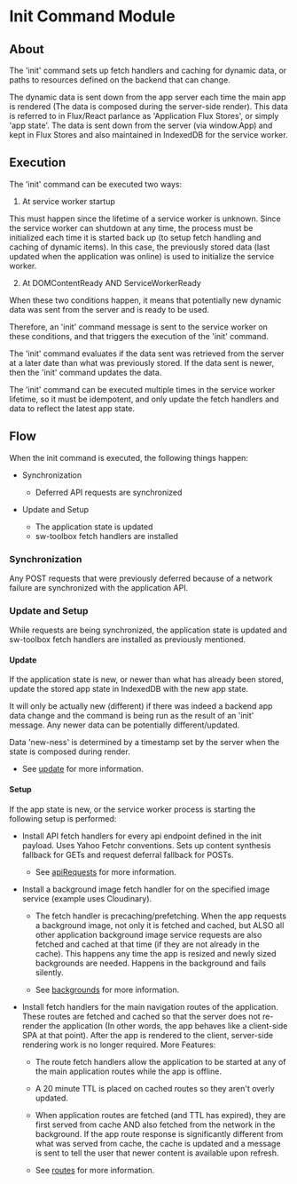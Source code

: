 # Init Command Module

## About
The 'init' command sets up fetch handlers and caching for dynamic data, or paths to resources defined on the backend that can change.

The dynamic data is sent down from the app server each time the main app is rendered
(The data is composed during the server-side render). This data is referred to in Flux/React parlance
as 'Application Flux Stores', or simply 'app state'. The data is sent down from the server (via window.App) and kept in Flux Stores and also maintained in IndexedDB for the service worker.

## Execution
The 'init' command can be executed two ways:

1. At service worker startup

  This must happen since the lifetime of a service worker is unknown.
  Since the service worker can shutdown at any time, the process must be initialized each time it is started back up
  (to setup fetch handling and caching of dynamic items). In this case, the previously stored data (last updated when the application was online)
  is used to initialize the service worker.

2. At DOMContentReady AND ServiceWorkerReady

  When these two conditions happen, it means that potentially new dynamic data was sent from the server and is ready to be used.

  Therefore, an 'init' command message is sent to the service worker on these conditions, and that triggers the execution of the 'init' command.

  The 'init' command evaluates if the data sent was retrieved from the server at a later date than what was previously stored. If the data sent is newer, then the 'init' command updates the data.

The 'init' command can be executed multiple times in the service worker lifetime, so it must be idempotent, and only update the fetch handlers and data to reflect the latest app state.

## Flow
When the init command is executed, the following things happen:
  + Synchronization
    + Deferred API requests are synchronized


  + Update and Setup
    + The application state is updated
    + sw-toolbox fetch handlers are installed

### Synchronization
Any POST requests that were previously deferred because of a network failure are synchronized with the application API.

### Update and Setup
While requests are being synchronized, the application state is updated and sw-toolbox fetch handlers are installed as previously mentioned.

#### Update
If the application state is new, or newer than what has already been stored, update the stored app state in IndexedDB with the new app state.

It will only be actually new (different) if there was indeed a backend app data change and the command is being run as the result of an 'init' message. Any newer data can be potentially different/updated.

Data 'new-ness' is determined by a timestamp set by the server when the state is composed during render.
  - See [update](/assets/scripts/sw/init/update.js) for more information.

#### Setup
  If the app state is new, or the service worker process is starting the following setup is performed:
  + Install API fetch handlers for every api endpoint defined in the init payload. Uses Yahoo Fetchr conventions. Sets up content synthesis fallback for GETs and request deferral fallback for POSTs.

    + See [apiRequests](/assets/scripts/sw/init/apiRequests.js) for more information.


  + Install a background image fetch handler for on the specified image service \(example uses Cloudinary\).
    + The fetch handler is precaching/prefetching. When the app requests a background image, not only it is fetched and cached, but ALSO all other application background image service requests are also fetched and cached at that time (if they are not already in the cache). This happens any time the app is resized and newly sized backgrounds are needed. Happens in the background and fails silently.

    + See [backgrounds](/assets/scripts/sw/init/backgrounds.js) for more information.


  + Install fetch handlers for the main navigation routes of the application. These routes are fetched and cached so that the server does not re-render the application (In other words, the app behaves like a client-side SPA at that point). After the app is rendered to the client, server-side rendering work is no longer required. More Features:
    + The route fetch handlers allow the application to be started at any of the main application routes while the app is offline.
    + A 20 minute TTL is placed on cached routes so they aren't overly updated.
    + When application routes are fetched (and TTL has expired), they are first served from cache AND also fetched from the network in the background. If the app route response is significantly different from what was served from cache, the cache is updated and a message is sent to tell the user that newer content is available upon refresh.

    + See [routes](/assets/scripts/sw/init/routes.js) for more information.
